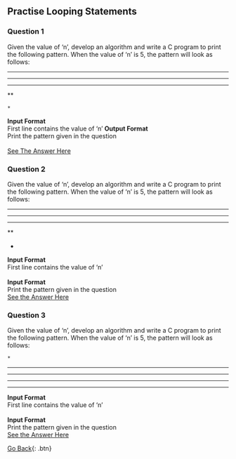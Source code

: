 ## Practise Looping Statements

### Question 1
Given the value of ‘n’, develop an algorithm and write a C program to print the following pattern. When the value of ‘n’ is 5, the pattern will look as follows:

*****

 ****

  ***

   **

    *

<b>Input Format</b> <br />
First line contains the value of ‘n’
<b>Output Format</b> <br />
Print the pattern given in the question
<br /> <br />
[See The Answer Here](ques1.c)

### Question 2
Given the value of ‘n’, develop an algorithm and write a C program to print the following pattern. When the value of ‘n’ is 5, the pattern will look as follows:

*****

****

***

**

*
<b>Input Format</b><br />
First line contains the value of ‘n’
<br /><br />
<b>Input Format</b><br />
Print the pattern given in the question
<br />
[See the Answer Here](ques2.c)

### Question 3
Given the value of ‘n’, develop an algorithm and write a C program to print the following pattern. When the value of ‘n’ is 5, the pattern will look as follows:

    *

   ***

  *****

 *******

*********


<b>Input Format</b><br />
First line contains the value of ‘n’
<br /><br />
<b>Input Format</b><br />
Print the pattern given in the question
<br />
[See the Answer Here](ques3.c)


[Go Back](./..){: .btn}